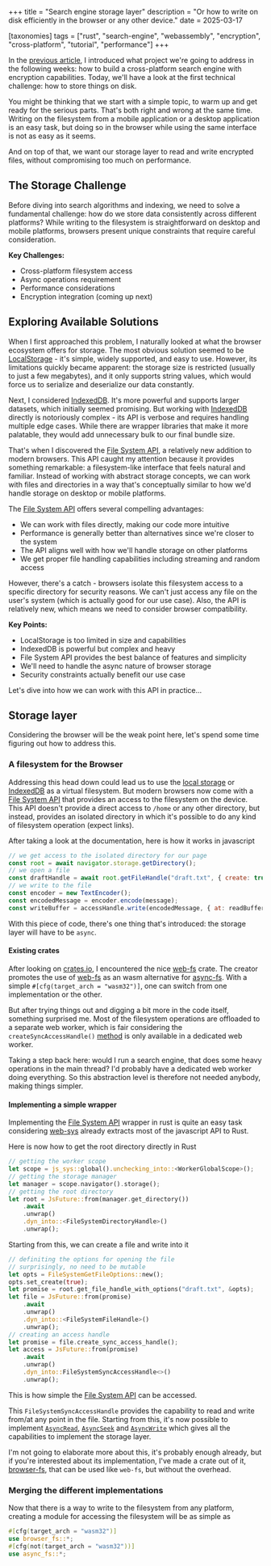 +++
title = "Search engine storage layer"
description = "Or how to write on disk efficiently in the browser or any other device."
date = 2025-03-17

[taxonomies]
tags = ["rust", "search-engine", "webassembly", "encryption", "cross-platform", "tutorial", "performance"]
+++

In the [previous article](../202503161800-search-engine-intro/), I introduced what project we're going to address in the following weeks: how to build a cross-platform search engine with encryption capabilities. Today, we'll have a look at the first technical challenge: how to store things on disk.

You might be thinking that we start with a simple topic, to warm up and get ready for the serious parts. That's both right and wrong at the same time. Writing on the filesystem from a mobile application or a desktop application is an easy task, but doing so in the browser while using the same interface is not as easy as it seems.

And on top of that, we want our storage layer to read and write encrypted files, without compromising too much on performance.

## The Storage Challenge

Before diving into search algorithms and indexing, we need to solve a fundamental challenge: how do we store data consistently across different platforms? While writing to the filesystem is straightforward on desktop and mobile platforms, browsers present unique constraints that require careful consideration.

**Key Challenges:**
- Cross-platform filesystem access
- Async operations requirement
- Performance considerations
- Encryption integration (coming up next)

## Exploring Available Solutions

When I first approached this problem, I naturally looked at what the browser ecosystem offers for storage. The most obvious solution seemed to be [LocalStorage]((https://developer.mozilla.org/en-US/docs/Web/API/Window/localStorage)) - it's simple, widely supported, and easy to use. However, its limitations quickly became apparent: the storage size is restricted (usually to just a few megabytes), and it only supports string values, which would force us to serialize and deserialize our data constantly.

Next, I considered [IndexedDB](https://developer.mozilla.org/en-US/docs/Web/API/IndexedDB_API). It's more powerful and supports larger datasets, which initially seemed promising. But working with [IndexedDB](https://developer.mozilla.org/en-US/docs/Web/API/IndexedDB_API) directly is notoriously complex - its API is verbose and requires handling multiple edge cases. While there are wrapper libraries that make it more palatable, they would add unnecessary bulk to our final bundle size.

That's when I discovered the [File System API](./https://developer.mozilla.org/en-US/docs/Web/API/File_System_API), a relatively new addition to modern browsers. This API caught my attention because it provides something remarkable: a filesystem-like interface that feels natural and familiar. Instead of working with abstract storage concepts, we can work with files and directories in a way that's conceptually similar to how we'd handle storage on desktop or mobile platforms.

The [File System API](./https://developer.mozilla.org/en-US/docs/Web/API/File_System_API) offers several compelling advantages:
- We can work with files directly, making our code more intuitive
- Performance is generally better than alternatives since we're closer to the system
- The API aligns well with how we'll handle storage on other platforms
- We get proper file handling capabilities including streaming and random access

However, there's a catch - browsers isolate this filesystem access to a specific directory for security reasons. We can't just access any file on the user's system (which is actually good for our use case). Also, the API is relatively new, which means we need to consider browser compatibility.

**Key Points:**
- LocalStorage is too limited in size and capabilities
- IndexedDB is powerful but complex and heavy
- File System API provides the best balance of features and simplicity
- We'll need to handle the async nature of browser storage
- Security constraints actually benefit our use case

Let's dive into how we can work with this API in practice...

## Storage layer

Considering the browser will be the weak point here, let's spend some time figuring out how to address this.

### A filesystem for the Browser

Addressing this head down could lead us to use the [local storage](https://developer.mozilla.org/en-US/docs/Web/API/Window/localStorage) or [IndexedDB](https://developer.mozilla.org/en-US/docs/Web/API/IndexedDB_API) as a virtual filesystem. But modern browsers now come with a [File System API](./https://developer.mozilla.org/en-US/docs/Web/API/File_System_API) that provides an access to the filesystem on the device. This API doesn't provide a direct access to `/home` or any other directory, but instead, provides an isolated directory in which it's possible to do any kind of filesystem operation (expect links).

After taking a look at the documentation, here is how it works in javascript

```javascript
// we get access to the isolated directory for our page
const root = await navigator.storage.getDirectory();
// we open a file
const draftHandle = await root.getFileHandle("draft.txt", { create: true });
// we write to the file
const encoder = new TextEncoder();
const encodedMessage = encoder.encode(message);
const writeBuffer = accessHandle.write(encodedMessage, { at: readBuffer });
```

With this piece of code, there's one thing that's introduced: the storage layer will have to be `async`.

#### Existing crates

After looking on [crates.io](https://crates.io), I encountered the nice [web-fs](https://crates.io/crates/web-fs) crate. The creator promotes the use of [web-fs](https://crates.io/crates/web-fs) as an wasm alternative for [async-fs](https://crates.io/crates/async-fs). With a simple `#[cfg(target_arch = "wasm32")]`, one can switch from one implementation or the other.

But after trying things out and digging a bit more in the code itself, something surprised me. Most of the filesystem operations are offloaded to a separate web worker, which is fair considering the `createSyncAccessHandle()` [method](https://developer.mozilla.org/en-US/docs/Web/API/FileSystemFileHandle/createSyncAccessHandle) is only available in a dedicated web worker.

Taking a step back here: would I run a search engine, that does some heavy operations in the main thread? I'd probably have a dedicated web worker doing everything. So this abstraction level is therefore not needed anybody, making things simpler.

#### Implementing a simple wrapper

Implementing the [File System API](./https://developer.mozilla.org/en-US/docs/Web/API/File_System_API) wrapper in rust is quite an easy task considering [web-sys](https://crates.io/crates/web-sys) already extracts most of the javascript API to Rust.

Here is now how to get the root directory directly in Rust

```rust
// getting the worker scope
let scope = js_sys::global().unchecking_into::<WorkerGlobalScope>();
// getting the storage manager
let manager = scope.navigator().storage();
// getting the root directory
let root = JsFuture::from(manager.get_directory())
    .await
    .unwrap()
    .dyn_into::<FileSystemDirectoryHandle>()
    .unwrap();
```

Starting from this, we can create a file and write into it

```rust
// definiting the options for opening the file
// surprisingly, no need to be mutable
let opts = FileSystemGetFileOptions::new();
opts.set_create(true);
let promise = root.get_file_handle_with_options("draft.txt", &opts);
let file = JsFuture::from(promise)
    .await
    .unwrap()
    .dyn_into::<FileSystemFileHandle>()
    .unwrap();
// creating an access handle
let promise = file.create_sync_access_handle();
let access = JsFuture::from(promise)
    .await
    .unwrap()
    .dyn_into::FileSystemSyncAccessHandle<>()
    .unwrap();
```

This is how simple the [File System API](./https://developer.mozilla.org/en-US/docs/Web/API/File_System_API) can be accessed.

This `FileSystemSyncAccessHandle` provides the capability to read and write from/at any point in the file. Starting from this, it's now possible to implement [`AsyncRead`](https://docs.rs/futures-io/0.3.31/futures_io/trait.AsyncRead.html), [`AsyncSeek`](https://docs.rs/futures-io/0.3.31/futures_io/trait.AsyncSeek.html) and [`AsyncWrite`](https://docs.rs/futures-io/0.3.31/futures_io/trait.AsyncWrite.html) which gives all the capabilities to implement the storage layer.

I'm not going to elaborate more about this, it's probably enough already, but if you're interested about its implementation, I've made a crate out of it, [browser-fs](https://crates.io/crates/browser-fs), that can be used like `web-fs`, but without the overhead.

### Merging the different implementations

Now that there is a way to write to the filesystem from any platform, creating a module for accessing the filesystem will be as simple as

```rust
#[cfg(target_arch = "wasm32")]
use browser_fs::*;
#[cfg(not(target_arch = "wasm32"))]
use async_fs::*;
```
